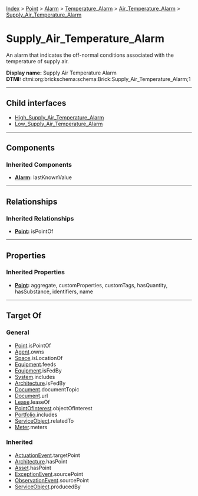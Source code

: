 [Index](../../../../../index.md) > [Point](../../../../Point.md) > [Alarm](../../../Alarm.md) > [Temperature_Alarm](../../Temperature_Alarm.md) > [Air_Temperature_Alarm](../Air_Temperature_Alarm.md) > [Supply_Air_Temperature_Alarm](#)
# Supply_Air_Temperature_Alarm

An alarm that indicates the off-normal conditions associated with the temperature of supply air.


**Display name:** Supply Air Temperature Alarm<br />
**DTMI:** dtmi:org:brickschema:schema:Brick:Supply_Air_Temperature_Alarm;1

---

## Child interfaces
* [High_Supply_Air_Temperature_Alarm](High-.md)
* [Low_Supply_Air_Temperature_Alarm](Low-.md)

---

## Components

### Inherited Components
* **[Alarm](../../../Alarm.md):** lastKnownValue

---

## Relationships

### Inherited Relationships
* **[Point](../../../../Point.md):** isPointOf

---

## Properties

### Inherited Properties
* **[Point](../../../../Point.md):** aggregate, customProperties, customTags, hasQuantity, hasSubstance, identifiers, name

---

## Target Of
### General
* [Point](../../../../Point.md).isPointOf
* [Agent](../../../../../Agent/Agent.md).owns
* [Space](../../../../../Space/Space.md).isLocationOf
* [Equipment](../../../../../Asset/Equipment/Equipment.md).feeds
* [Equipment](../../../../../Asset/Equipment/Equipment.md).isFedBy
* [System](../../../../../Collection/System/System.md).includes
* [Architecture](../../../../../Space/Architecture/Architecture.md).isFedBy
* [Document](../../../../../Information/Document/Document.md).documentTopic
* [Document](../../../../../Information/Document/Document.md).url
* [Lease](../../../../../Event/Lease.md).leaseOf
* [PointOfInterest](../../../../../Information/PointOfInterest.md).objectOfInterest
* [Portfolio](../../../../../Collection/Portfolio.md).includes
* [ServiceObject](../../../../../Information/ServiceObject/ServiceObject.md).relatedTo
* [Meter](../../../../../Asset/Equipment/Meter/Meter.md).meters
### Inherited
* [ActuationEvent](../../../../../Event/Point-/ActuationEvent.md).targetPoint
* [Architecture](../../../../../Space/Architecture/Architecture.md).hasPoint
* [Asset](../../../../../Asset/Asset.md).hasPoint
* [ExceptionEvent](../../../../../Event/Point-/ExceptionEvent.md).sourcePoint
* [ObservationEvent](../../../../../Event/Point-/ObservationEvent/ObservationEvent.md).sourcePoint
* [ServiceObject](../../../../../Information/ServiceObject/ServiceObject.md).producedBy
